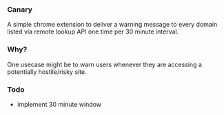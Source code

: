 ### Canary

A simple chrome extension to deliver a warning message
to every domain listed via remote lookup API one time 
per 30 minute interval.

### Why?
One usecase might be to warn users whenever they are accessing
a potentially hostile/risky site. 

### Todo 
- implement 30 minute window

